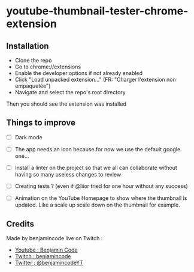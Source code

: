 # youtube-thumbnail-tester-chrome-extension

## Installation
- Clone the repo
- Go to chrome://extensions
- Enable the developer options if not already enabled
- Click "Load unpacked extension..." (FR: "Charger l'extension non empaquetée")
- Navigate and select the repo's root directory


Then you should see the extension was installed

## Things to improve
- [ ] Dark mode
- [ ] The app needs an icon because for now we use the default google one...
- [ ] Install a linter on the project so that we all can collaborate without having so many useless changes to review
- [ ] Creating tests ? (even if @liior tried for one hour without any success)
- [ ] Animation on the YouTube Homepage to show where the thumbnail is updated. Like a scale up scale down on the thumbnail for example.


## Credits
Made by benjamincode live on Twitch :
- [Youtube : Benjamin Code](https://www.youtube.com/channel/UCLOAPb7ATQUs_nDs9ViLcMw)
- [Twitch : benjamincode](https://www.twitch.tv/benjamincode)
- [Twitter : @benjamincodeYT](https://twitter.com/benjamincodeYT)
